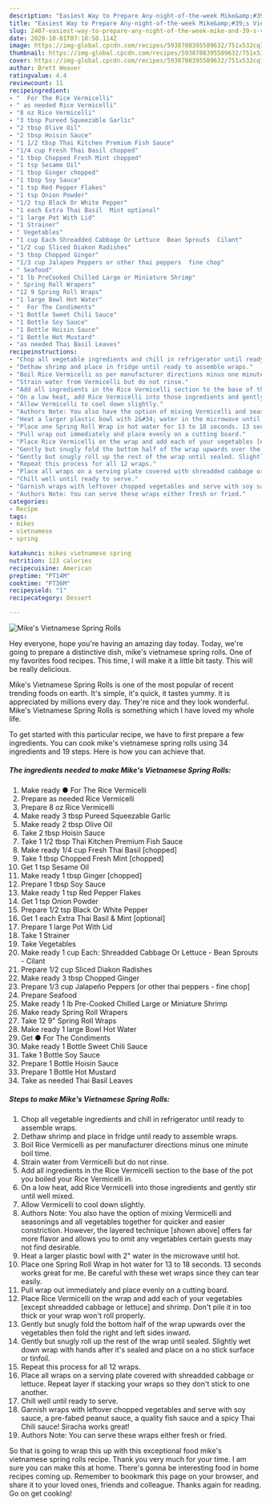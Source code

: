 ```yaml
---
description: "Easiest Way to Prepare Any-night-of-the-week Mike&amp;#39;s Vietnamese Spring Rolls"
title: "Easiest Way to Prepare Any-night-of-the-week Mike&amp;#39;s Vietnamese Spring Rolls"
slug: 2407-easiest-way-to-prepare-any-night-of-the-week-mike-and-39-s-vietnamese-spring-rolls
date: 2020-10-01T07:18:50.114Z
image: https://img-global.cpcdn.com/recipes/5938708395589632/751x532cq70/mikes-vietnamese-spring-rolls-recipe-main-photo.jpg
thumbnail: https://img-global.cpcdn.com/recipes/5938708395589632/751x532cq70/mikes-vietnamese-spring-rolls-recipe-main-photo.jpg
cover: https://img-global.cpcdn.com/recipes/5938708395589632/751x532cq70/mikes-vietnamese-spring-rolls-recipe-main-photo.jpg
author: Brett Weaver
ratingvalue: 4.4
reviewcount: 11
recipeingredient:
- "  For The Rice Vermicelli"
- " as needed Rice Vermicelli"
- "8 oz Rice Vermicelli"
- "3 tbsp Pureed Squeezable Garlic"
- "2 tbsp Olive Oil"
- "2 tbsp Hoisin Sauce"
- "1 1/2 tbsp Thai Kitchen Premium Fish Sauce"
- "1/4 cup Fresh Thai Basil chopped"
- "1 tbsp Chopped Fresh Mint chopped"
- "1 tsp Sesame Oil"
- "1 tbsp Ginger chopped"
- "1 tbsp Soy Sauce"
- "1 tsp Red Pepper Flakes"
- "1 tsp Onion Powder"
- "1/2 tsp Black Or White Pepper"
- "1 each Extra Thai Basil  Mint optional"
- "1 large Pot With Lid"
- "1 Strainer"
- " Vegetables"
- "1 cup Each Shreadded Cabbage Or Lettuce  Bean Sprouts  Cilant"
- "1/2 cup Sliced Diakon Radishes"
- "3 tbsp Chopped Ginger"
- "1/3 cup Jalapeo Peppers or other thai peppers  fine chop"
- " Seafood"
- "1 lb PreCooked Chilled Large or Miniature Shrimp"
- " Spring Roll Wrapers"
- "12 9 Spring Roll Wraps"
- "1 large Bowl Hot Water"
- "  For The Condiments"
- "1 Bottle Sweet Chili Sauce"
- "1 Bottle Soy Sauce"
- "1 Bottle Hoisin Sauce"
- "1 Bottle Hot Mustard"
- "as needed Thai Basil Leaves"
recipeinstructions:
- "Chop all vegetable ingredients and chill in refrigerator until ready to assemble wraps."
- "Dethaw shrimp and place in fridge until ready to assemble wraps."
- "Boil Rice Vermicelli as per manufacturer directions minus one minute boil time."
- "Strain water from Vermicelli but do not rinse."
- "Add all ingredients in the Rice Vermicelli section to the base of the pot you boiled your Rice Vermicelli in."
- "On a low heat, add Rice Vermicelli into those ingredients and gently stir until well mixed."
- "Allow Vermicelli to cool down slightly."
- "Authors Note: You also have the option of mixing Vermicelli and seasonings and all vegetables together for quicker and easier constriction. However, the layered technique [shown above] offers far more flavor and allows you to omit any vegetables certain guests may not find desirable."
- "Heat a larger plastic bowl with 2&#34; water in the microwave until hot."
- "Place one Spring Roll Wrap in hot water for 13 to 18 seconds. 13 seconds works great for me. Be careful with these wet wraps since they can tear easily."
- "Pull wrap out immediately and place evenly on a cutting board."
- "Place Rice Vermicelli on the wrap and add each of your vegetables [except shreadded cabbage or lettuce] and shrimp. Don&#39;t pile it in too thick or your wrap won&#39;t roll properly."
- "Gently but snugly fold the bottom half of the wrap upwards over the vegetables then fold the right and left sides inward."
- "Gently but snugly roll up the rest of the wrap until sealed. Slightly wet down wrap with hands after it&#39;s sealed and place on a no stick surface or tinfoil."
- "Repeat this process for all 12 wraps."
- "Place all wraps on a serving plate covered with shreadded cabbage or lettuce. Repeat layer if stacking your wraps so they don&#39;t stick to one another."
- "Chill well until ready to serve."
- "Garnish wraps with leftover chopped vegetables and serve with soy sauce, a pre-fabed peanut sauce, a quality fish sauce and a spicy Thai Chili sauce! Siracha works great!"
- "Authors Note: You can serve these wraps either fresh or fried."
categories:
- Recipe
tags:
- mikes
- vietnamese
- spring

katakunci: mikes vietnamese spring 
nutrition: 123 calories
recipecuisine: American
preptime: "PT14M"
cooktime: "PT36M"
recipeyield: "1"
recipecategory: Dessert

---
```



![Mike&#39;s Vietnamese Spring Rolls](https://img-global.cpcdn.com/recipes/5938708395589632/751x532cq70/mikes-vietnamese-spring-rolls-recipe-main-photo.jpg)

Hey everyone, hope you're having an amazing day today. Today, we're going to prepare a distinctive dish, mike&#39;s vietnamese spring rolls. One of my favorites food recipes. This time, I will make it a little bit tasty. This will be really delicious.



Mike&#39;s Vietnamese Spring Rolls is one of the most popular of recent trending foods on earth. It's simple, it's quick, it tastes yummy. It is appreciated by millions every day. They're nice and they look wonderful. Mike&#39;s Vietnamese Spring Rolls is something which I have loved my whole life.


To get started with this particular recipe, we have to first prepare a few ingredients. You can cook mike&#39;s vietnamese spring rolls using 34 ingredients and 19 steps. Here is how you can achieve that.

<!--inarticleads1-->

##### The ingredients needed to make Mike&#39;s Vietnamese Spring Rolls:

1. Make ready  ● For The Rice Vermicelli
1. Prepare  as needed Rice Vermicelli
1. Prepare 8 oz Rice Vermicelli
1. Make ready 3 tbsp Pureed Squeezable Garlic
1. Make ready 2 tbsp Olive Oil
1. Take 2 tbsp Hoisin Sauce
1. Take 1 1/2 tbsp Thai Kitchen Premium Fish Sauce
1. Make ready 1/4 cup Fresh Thai Basil [chopped]
1. Take 1 tbsp Chopped Fresh Mint [chopped]
1. Get 1 tsp Sesame Oil
1. Make ready 1 tbsp Ginger [chopped]
1. Prepare 1 tbsp Soy Sauce
1. Make ready 1 tsp Red Pepper Flakes
1. Get 1 tsp Onion Powder
1. Prepare 1/2 tsp Black Or White Pepper
1. Get 1 each Extra Thai Basil &amp; Mint [optional]
1. Prepare 1 large Pot With Lid
1. Take 1 Strainer
1. Take  Vegetables
1. Make ready 1 cup Each: Shreadded Cabbage Or Lettuce - Bean Sprouts - Cilant
1. Prepare 1/2 cup Sliced Diakon Radishes
1. Make ready 3 tbsp Chopped Ginger
1. Prepare 1/3 cup Jalapeño Peppers [or other thai peppers - fine chop]
1. Prepare  Seafood
1. Make ready 1 lb Pre-Cooked Chilled Large or Miniature Shrimp
1. Make ready  Spring Roll Wrapers
1. Take 12 9&#34; Spring Roll Wraps
1. Make ready 1 large Bowl Hot Water
1. Get  ● For The Condiments
1. Make ready 1 Bottle Sweet Chili Sauce
1. Take 1 Bottle Soy Sauce
1. Prepare 1 Bottle Hoisin Sauce
1. Prepare 1 Bottle Hot Mustard
1. Take as needed Thai Basil Leaves




<!--inarticleads2-->

##### Steps to make Mike&#39;s Vietnamese Spring Rolls:

1. Chop all vegetable ingredients and chill in refrigerator until ready to assemble wraps.
1. Dethaw shrimp and place in fridge until ready to assemble wraps.
1. Boil Rice Vermicelli as per manufacturer directions minus one minute boil time.
1. Strain water from Vermicelli but do not rinse.
1. Add all ingredients in the Rice Vermicelli section to the base of the pot you boiled your Rice Vermicelli in.
1. On a low heat, add Rice Vermicelli into those ingredients and gently stir until well mixed.
1. Allow Vermicelli to cool down slightly.
1. Authors Note: You also have the option of mixing Vermicelli and seasonings and all vegetables together for quicker and easier constriction. However, the layered technique [shown above] offers far more flavor and allows you to omit any vegetables certain guests may not find desirable.
1. Heat a larger plastic bowl with 2&#34; water in the microwave until hot.
1. Place one Spring Roll Wrap in hot water for 13 to 18 seconds. 13 seconds works great for me. Be careful with these wet wraps since they can tear easily.
1. Pull wrap out immediately and place evenly on a cutting board.
1. Place Rice Vermicelli on the wrap and add each of your vegetables [except shreadded cabbage or lettuce] and shrimp. Don&#39;t pile it in too thick or your wrap won&#39;t roll properly.
1. Gently but snugly fold the bottom half of the wrap upwards over the vegetables then fold the right and left sides inward.
1. Gently but snugly roll up the rest of the wrap until sealed. Slightly wet down wrap with hands after it&#39;s sealed and place on a no stick surface or tinfoil.
1. Repeat this process for all 12 wraps.
1. Place all wraps on a serving plate covered with shreadded cabbage or lettuce. Repeat layer if stacking your wraps so they don&#39;t stick to one another.
1. Chill well until ready to serve.
1. Garnish wraps with leftover chopped vegetables and serve with soy sauce, a pre-fabed peanut sauce, a quality fish sauce and a spicy Thai Chili sauce! Siracha works great!
1. Authors Note: You can serve these wraps either fresh or fried.




So that is going to wrap this up with this exceptional food mike&#39;s vietnamese spring rolls recipe. Thank you very much for your time. I am sure you can make this at home. There's gonna be interesting food in home recipes coming up. Remember to bookmark this page on your browser, and share it to your loved ones, friends and colleague. Thanks again for reading. Go on get cooking!
